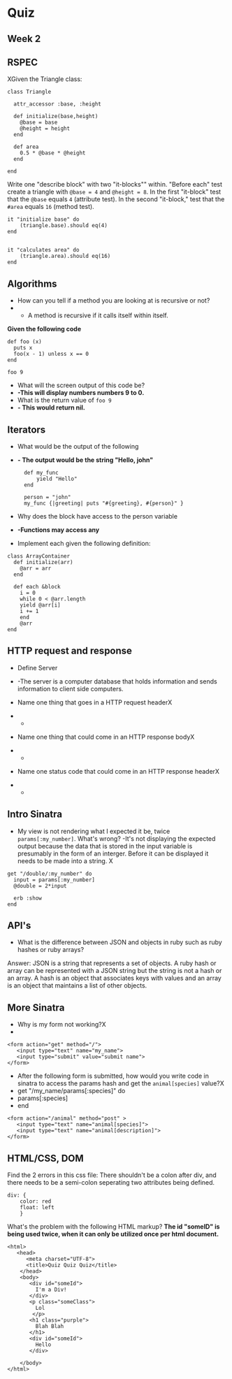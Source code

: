 # Quiz
## Week 2
 
## RSPEC 

XGiven the Triangle class:
	
	class Triangle
	
	  attr_accessor :base, :height
	
	  def initialize(base,height)
	    @base = base
	    @height = height
	  end
	
	  def area
	    0.5 * @base * @height
	  end
	
	end

Write one "describe block" with two "it-blocks"" within. "Before each" test create a triangle with `@base = 4` and `@height = 8`. In the first "it-block" test that the `@base` equals `4` (attribute test). In the second "it-block," test that the `#area` equals `16` (method test).
```
it "initialize base" do
	(triangle.base).should eq(4) 
end


it "calculates area" do
	(triangle.area).should eq(16)
end
```


## Algorithms 
* How can you tell if a method you are looking at is recursive or not?
* - A method is recursive if it calls itself within itself.


__Given the following code__

```
def foo (x)
  puts x
  foo(x - 1) unless x == 0
end

foo 9
```

* What will the screen output of this code be?
* <b>-This will display numbers numbers 9 to 0.</b>
* What is the return value of ```foo 9```
* <b>- This would return nil.</b>



## Iterators
* What would be the output of the following  
* <b>- The output would be the string "Hello, john"</b>

	    def my_func
	        yield "Hello"
	    end
    
    	person = "john"
    	my_func {|greeting| puts "#{greeting}, #{person}" }
    	

* Why does the block have access to the person variable
* <b>-Functions may access any </b>

* Implement each given the following definition:

```
class ArrayContainer
  def initialize(arr)
    @arr = arr
  end
	  
  def each &block
    i = 0
    while 0 < @arr.length
    yield @arr[i]
    i += 1
    end
    @arr
end
```


## HTTP request and response

* Define Server
* -The server is a computer database that holds information and sends information to client side computers.

* Name one thing that goes in a HTTP request headerX
* - 

* Name one thing that could come in an HTTP response bodyX
* -

* Name one status code that could come in an HTTP response headerX
* -

## Intro Sinatra

   * My view is not rendering what I expected it be, twice `params[:my_number]`. What's wrong?
   -It's not displaying the expected output because the data that is stored in the input variable is presumably in the form of an interger. Before it can be displayed it needs to be made into a string. X
 
```
get "/double/:my_number" do
  input = params[:my_number]
  @double = 2*input
        
  erb :show
end
```

## API's 

* What is the difference between JSON and objects in ruby such as ruby hashes or ruby arrays?

Answer: JSON is a string that represents a set of objects.  A ruby hash or array can be represented with a JSON string but the string is not a hash or an array.  A hash is an object that associates keys with values and an array is an object that maintains a list of other objects.


## More Sinatra

* Why is my form not working?X
* 
    
```
<form action="get" method="/">
   <input type="text" name="my_name">
   <input type="submit" value="submit name">
</form>
```

* After the following form is submitted, how would you write code in sinatra to access the params hash and get the ```animal[species]``` value?X
* get "/my_name/params[:species]" do
*   params[:species]
*   end

```
<form action="/animal" method="post" >
   <input type="text" name="animal[species]">
   <input type="text" name="animal[description]">
</form>
```
## HTML/CSS, DOM
Find the 2 errors in this css file:
There shouldn't be a colon after div, and there needs to be a semi-colon seperating two attributes being defined.
	
	div: {
	    color: red
	    float: left
	    }

What's the problem with the following HTML markup?
<b>The id "someID" is being used twice, when it can only be utilized once per html document. </b>

```
<html>
   <head>
      <meta charset="UTF-8">
      <title>Quiz Quiz Quiz</title>
    </head>
	<body>
	   <div id="someId">
	     I'm a Div!
	   </div>
	   <p class="someClass">
	     Lol
	    </p>
	   <h1 class="purple">
	     Blah Blah
	   </h1>
	   <div id="someId">
	     Hello
	   </div>
	            
    </body>
</html>
```

